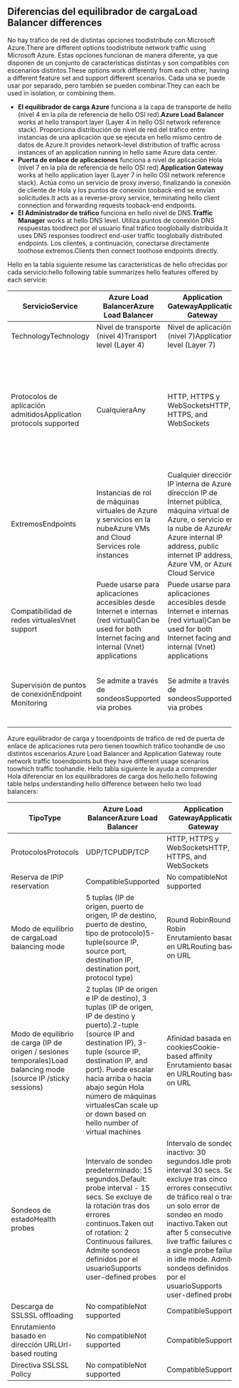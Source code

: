 ## <a name="load-balancer-differences"></a><span data-ttu-id="c6444-101">Diferencias del equilibrador de carga</span><span class="sxs-lookup"><span data-stu-id="c6444-101">Load Balancer differences</span></span>

<span data-ttu-id="c6444-102">No hay tráfico de red de distintas opciones toodistribute con Microsoft Azure.</span><span class="sxs-lookup"><span data-stu-id="c6444-102">There are different options toodistribute network traffic using Microsoft Azure.</span></span> <span data-ttu-id="c6444-103">Estas opciones funcionan de manera diferente, ya que disponen de un conjunto de características distintas y son compatibles con escenarios distintos.</span><span class="sxs-lookup"><span data-stu-id="c6444-103">These options work differently from each other, having a different feature set and support different scenarios.</span></span> <span data-ttu-id="c6444-104">Cada una se puede usar por separado, pero también se pueden combinar.</span><span class="sxs-lookup"><span data-stu-id="c6444-104">They can each be used in isolation, or combining them.</span></span>

* <span data-ttu-id="c6444-105">**El equilibrador de carga Azure** funciona a la capa de transporte de hello (nivel 4 en la pila de referencia de hello OSI red).</span><span class="sxs-lookup"><span data-stu-id="c6444-105">**Azure Load Balancer** works at hello transport layer (Layer 4 in hello OSI network reference stack).</span></span> <span data-ttu-id="c6444-106">Proporciona distribución de nivel de red del tráfico entre instancias de una aplicación que se ejecuta en hello mismo centro de datos de Azure.</span><span class="sxs-lookup"><span data-stu-id="c6444-106">It provides network-level distribution of traffic across instances of an application running in hello same Azure data center.</span></span>
* <span data-ttu-id="c6444-107">**Puerta de enlace de aplicaciones** funciona a nivel de aplicación Hola (nivel 7 en la pila de referencia de hello OSI red).</span><span class="sxs-lookup"><span data-stu-id="c6444-107">**Application Gateway** works at hello application layer (Layer 7 in hello OSI network reference stack).</span></span> <span data-ttu-id="c6444-108">Actúa como un servicio de proxy inverso, finalizando la conexión de cliente de Hola y los puntos de conexión tooback-end se envían solicitudes.</span><span class="sxs-lookup"><span data-stu-id="c6444-108">It acts as a reverse-proxy service, terminating hello client connection and forwarding requests tooback-end endpoints.</span></span>
* <span data-ttu-id="c6444-109">**El Administrador de tráfico** funciona en hello nivel de DNS.</span><span class="sxs-lookup"><span data-stu-id="c6444-109">**Traffic Manager** works at hello DNS level.</span></span>  <span data-ttu-id="c6444-110">Utiliza puntos de conexión DNS respuestas toodirect por el usuario final tráfico tooglobally distribuida.</span><span class="sxs-lookup"><span data-stu-id="c6444-110">It uses DNS responses toodirect end-user traffic tooglobally distributed endpoints.</span></span> <span data-ttu-id="c6444-111">Los clientes, a continuación, conectarse directamente toothose extremos.</span><span class="sxs-lookup"><span data-stu-id="c6444-111">Clients then connect toothose endpoints directly.</span></span>

<span data-ttu-id="c6444-112">Hello en la tabla siguiente resume las características de hello ofrecidas por cada servicio:</span><span class="sxs-lookup"><span data-stu-id="c6444-112">hello following table summarizes hello features offered by each service:</span></span>

| <span data-ttu-id="c6444-113">Servicio</span><span class="sxs-lookup"><span data-stu-id="c6444-113">Service</span></span> | <span data-ttu-id="c6444-114">Azure Load Balancer</span><span class="sxs-lookup"><span data-stu-id="c6444-114">Azure Load Balancer</span></span> | <span data-ttu-id="c6444-115">Application Gateway</span><span class="sxs-lookup"><span data-stu-id="c6444-115">Application Gateway</span></span> | <span data-ttu-id="c6444-116">Traffic Manager</span><span class="sxs-lookup"><span data-stu-id="c6444-116">Traffic Manager</span></span> |
| --- | --- | --- | --- |
| <span data-ttu-id="c6444-117">Technology</span><span class="sxs-lookup"><span data-stu-id="c6444-117">Technology</span></span> |<span data-ttu-id="c6444-118">Nivel de transporte (nivel 4)</span><span class="sxs-lookup"><span data-stu-id="c6444-118">Transport level (Layer 4)</span></span> |<span data-ttu-id="c6444-119">Nivel de aplicación (nivel 7)</span><span class="sxs-lookup"><span data-stu-id="c6444-119">Application level (Layer 7)</span></span> |<span data-ttu-id="c6444-120">Nivel de DNS</span><span class="sxs-lookup"><span data-stu-id="c6444-120">DNS level</span></span> |
| <span data-ttu-id="c6444-121">Protocolos de aplicación admitidos</span><span class="sxs-lookup"><span data-stu-id="c6444-121">Application protocols supported</span></span> |<span data-ttu-id="c6444-122">Cualquiera</span><span class="sxs-lookup"><span data-stu-id="c6444-122">Any</span></span> |<span data-ttu-id="c6444-123">HTTP, HTTPS y WebSockets</span><span class="sxs-lookup"><span data-stu-id="c6444-123">HTTP, HTTPS, and WebSockets</span></span> |<span data-ttu-id="c6444-124">Cualquiera (es necesario un punto de conexión HTTP para la supervisión del punto de conexión)</span><span class="sxs-lookup"><span data-stu-id="c6444-124">Any (An HTTP endpoint is required for endpoint monitoring)</span></span> |
| <span data-ttu-id="c6444-125">Extremos</span><span class="sxs-lookup"><span data-stu-id="c6444-125">Endpoints</span></span> |<span data-ttu-id="c6444-126">Instancias de rol de máquinas virtuales de Azure y servicios en la nube</span><span class="sxs-lookup"><span data-stu-id="c6444-126">Azure VMs and Cloud Services role instances</span></span> |<span data-ttu-id="c6444-127">Cualquier dirección IP interna de Azure, dirección IP de Internet pública, máquina virtual de Azure, o servicio en la nube de Azure</span><span class="sxs-lookup"><span data-stu-id="c6444-127">Any Azure internal IP address, public internet IP address, Azure VM, or Azure Cloud Service</span></span> |<span data-ttu-id="c6444-128">Azure Virtual Machines, Cloud Services, Azure Web Apps y puntos de conexión externos</span><span class="sxs-lookup"><span data-stu-id="c6444-128">Azure VMs, Cloud Services, Azure Web Apps, and external endpoints</span></span> |
| <span data-ttu-id="c6444-129">Compatibilidad de redes virtuales</span><span class="sxs-lookup"><span data-stu-id="c6444-129">Vnet support</span></span> |<span data-ttu-id="c6444-130">Puede usarse para aplicaciones accesibles desde Internet e internas (red virtual)</span><span class="sxs-lookup"><span data-stu-id="c6444-130">Can be used for both Internet facing and internal (Vnet) applications</span></span> |<span data-ttu-id="c6444-131">Puede usarse para aplicaciones accesibles desde Internet e internas (red virtual)</span><span class="sxs-lookup"><span data-stu-id="c6444-131">Can be used for both Internet facing and internal (Vnet) applications</span></span> |<span data-ttu-id="c6444-132">Solo es compatible con aplicaciones accesibles desde Internet</span><span class="sxs-lookup"><span data-stu-id="c6444-132">Only supports Internet-facing applications</span></span> |
| <span data-ttu-id="c6444-133">Supervisión de puntos de conexión</span><span class="sxs-lookup"><span data-stu-id="c6444-133">Endpoint Monitoring</span></span> |<span data-ttu-id="c6444-134">Se admite a través de sondeos</span><span class="sxs-lookup"><span data-stu-id="c6444-134">Supported via probes</span></span> |<span data-ttu-id="c6444-135">Se admite a través de sondeos</span><span class="sxs-lookup"><span data-stu-id="c6444-135">Supported via probes</span></span> |<span data-ttu-id="c6444-136">Se admite a través de HTTP/HTTPS GET</span><span class="sxs-lookup"><span data-stu-id="c6444-136">Supported via HTTP/HTTPS GET</span></span> |

<span data-ttu-id="c6444-137">Azure equilibrador de carga y tooendpoints de tráfico de red de puerta de enlace de aplicaciones ruta pero tienen toowhich tráfico toohandle de uso distintos escenarios.</span><span class="sxs-lookup"><span data-stu-id="c6444-137">Azure Load Balancer and Application Gateway route network traffic tooendpoints but they have different usage scenarios toowhich traffic toohandle.</span></span> <span data-ttu-id="c6444-138">Hello tabla siguiente le ayuda a comprender Hola diferenciar en los equilibradores de carga dos hello:</span><span class="sxs-lookup"><span data-stu-id="c6444-138">hello following table helps understanding hello difference between hello two load balancers:</span></span>

| <span data-ttu-id="c6444-139">Tipo</span><span class="sxs-lookup"><span data-stu-id="c6444-139">Type</span></span> | <span data-ttu-id="c6444-140">Azure Load Balancer</span><span class="sxs-lookup"><span data-stu-id="c6444-140">Azure Load Balancer</span></span> | <span data-ttu-id="c6444-141">Application Gateway</span><span class="sxs-lookup"><span data-stu-id="c6444-141">Application Gateway</span></span> |
| --- | --- | --- |
| <span data-ttu-id="c6444-142">Protocolos</span><span class="sxs-lookup"><span data-stu-id="c6444-142">Protocols</span></span> |<span data-ttu-id="c6444-143">UDP/TCP</span><span class="sxs-lookup"><span data-stu-id="c6444-143">UDP/TCP</span></span> |<span data-ttu-id="c6444-144">HTTP, HTTPS y WebSockets</span><span class="sxs-lookup"><span data-stu-id="c6444-144">HTTP, HTTPS, and WebSockets</span></span> |
| <span data-ttu-id="c6444-145">Reserva de IP</span><span class="sxs-lookup"><span data-stu-id="c6444-145">IP reservation</span></span> |<span data-ttu-id="c6444-146">Compatible</span><span class="sxs-lookup"><span data-stu-id="c6444-146">Supported</span></span> |<span data-ttu-id="c6444-147">No compatible</span><span class="sxs-lookup"><span data-stu-id="c6444-147">Not supported</span></span> |
| <span data-ttu-id="c6444-148">Modo de equilibrio de carga</span><span class="sxs-lookup"><span data-stu-id="c6444-148">Load balancing mode</span></span> |<span data-ttu-id="c6444-149">5 tuplas (IP de origen, puerto de origen, IP de destino, puerto de destino, tipo de protocolo)</span><span class="sxs-lookup"><span data-stu-id="c6444-149">5-tuple(source IP, source port, destination IP, destination port, protocol type)</span></span> |<span data-ttu-id="c6444-150">Round Robin</span><span class="sxs-lookup"><span data-stu-id="c6444-150">Round Robin</span></span><br><span data-ttu-id="c6444-151">Enrutamiento basado en URL</span><span class="sxs-lookup"><span data-stu-id="c6444-151">Routing based on URL</span></span> |
| <span data-ttu-id="c6444-152">Modo de equilibrio de carga (IP de origen / sesiones temporales)</span><span class="sxs-lookup"><span data-stu-id="c6444-152">Load balancing mode (source IP /sticky sessions)</span></span> |<span data-ttu-id="c6444-153">2 tuplas (IP de origen e IP de destino), 3 tuplas (IP de origen, IP de destino y puerto).</span><span class="sxs-lookup"><span data-stu-id="c6444-153">2-tuple (source IP and destination IP), 3-tuple (source IP, destination IP, and port).</span></span> <span data-ttu-id="c6444-154">Puede escalar hacia arriba o hacia abajo según Hola número de máquinas virtuales</span><span class="sxs-lookup"><span data-stu-id="c6444-154">Can scale up or down based on hello number of virtual machines</span></span> |<span data-ttu-id="c6444-155">Afinidad basada en cookies</span><span class="sxs-lookup"><span data-stu-id="c6444-155">Cookie-based affinity</span></span><br><span data-ttu-id="c6444-156">Enrutamiento basado en URL</span><span class="sxs-lookup"><span data-stu-id="c6444-156">Routing based on URL</span></span> |
| <span data-ttu-id="c6444-157">Sondeos de estado</span><span class="sxs-lookup"><span data-stu-id="c6444-157">Health probes</span></span> |<span data-ttu-id="c6444-158">Intervalo de sondeo predeterminado: 15 segundos.</span><span class="sxs-lookup"><span data-stu-id="c6444-158">Default: probe interval - 15 secs.</span></span> <span data-ttu-id="c6444-159">Se excluye de la rotación tras dos errores continuos.</span><span class="sxs-lookup"><span data-stu-id="c6444-159">Taken out of rotation: 2 Continuous failures.</span></span> <span data-ttu-id="c6444-160">Admite sondeos definidos por el usuario</span><span class="sxs-lookup"><span data-stu-id="c6444-160">Supports user-defined probes</span></span> |<span data-ttu-id="c6444-161">Intervalo de sondeo inactivo: 30 segundos.</span><span class="sxs-lookup"><span data-stu-id="c6444-161">Idle probe interval 30 secs.</span></span> <span data-ttu-id="c6444-162">Se excluye tras cinco errores consecutivos de tráfico real o tras un solo error de sondeo en modo inactivo.</span><span class="sxs-lookup"><span data-stu-id="c6444-162">Taken out after 5 consecutive live traffic failures or a single probe failure in idle mode.</span></span> <span data-ttu-id="c6444-163">Admite sondeos definidos por el usuario</span><span class="sxs-lookup"><span data-stu-id="c6444-163">Supports user-defined probes</span></span> |
| <span data-ttu-id="c6444-164">Descarga de SSL</span><span class="sxs-lookup"><span data-stu-id="c6444-164">SSL offloading</span></span> |<span data-ttu-id="c6444-165">No compatible</span><span class="sxs-lookup"><span data-stu-id="c6444-165">Not supported</span></span> |<span data-ttu-id="c6444-166">Compatible</span><span class="sxs-lookup"><span data-stu-id="c6444-166">Supported</span></span> |
| <span data-ttu-id="c6444-167">Enrutamiento basado en dirección URL</span><span class="sxs-lookup"><span data-stu-id="c6444-167">Url-based routing</span></span> | <span data-ttu-id="c6444-168">No compatible</span><span class="sxs-lookup"><span data-stu-id="c6444-168">Not supported</span></span> | <span data-ttu-id="c6444-169">Compatible</span><span class="sxs-lookup"><span data-stu-id="c6444-169">Supported</span></span>|
| <span data-ttu-id="c6444-170">Directiva SSL</span><span class="sxs-lookup"><span data-stu-id="c6444-170">SSL Policy</span></span> | <span data-ttu-id="c6444-171">No compatible</span><span class="sxs-lookup"><span data-stu-id="c6444-171">Not supported</span></span> | <span data-ttu-id="c6444-172">Compatible</span><span class="sxs-lookup"><span data-stu-id="c6444-172">Supported</span></span>|
